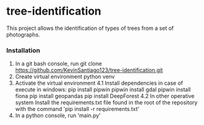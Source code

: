 # tree-identification
This project allows the identification of types of trees from a set of photographs.

### Installation
1. In a git bash console, run git clone https://github.com/KevinSantiago123/tree-identification.git
2. Create virtual environment python venv
3. Activate the virtual environment
4.1 Install dependencies in case of execute in windows:
    pip install pipwin
    pipwin install gdal
    pipwin install fiona
    pip install geopandas
    pip install DeepForest
4.2 In other operative system Install the requirements.txt file found in the root of the repository with the command 'pip install -r requirements.txt'
5. In a python console, run 'main.py'